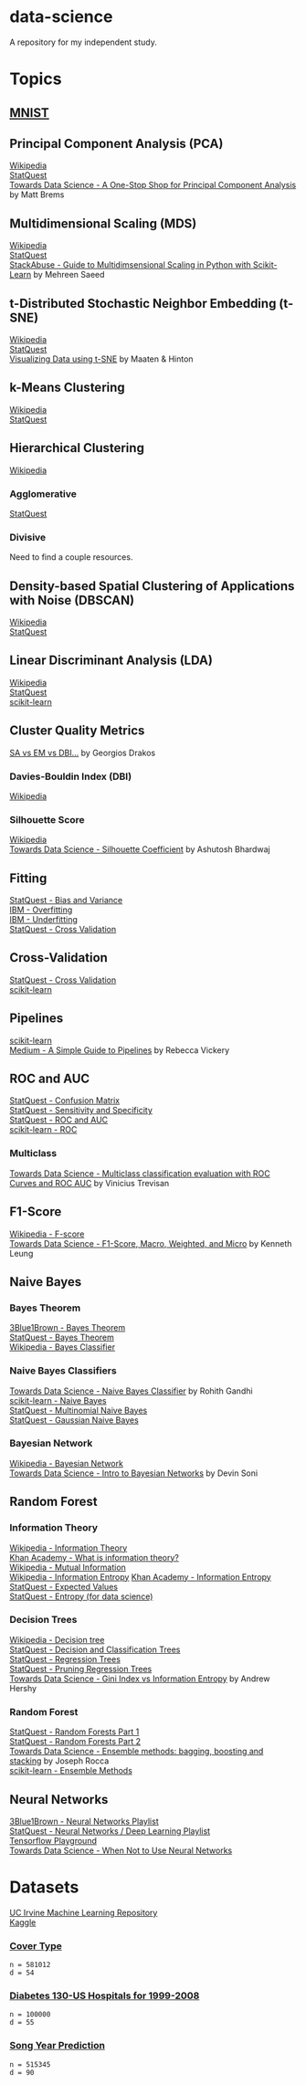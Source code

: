# data-science
A repository for my independent study.


# Topics

## [MNIST](https://docs.google.com/document/d/1iaJEv1sOx5FjoCVNIX0-dzgbP0rO6hFoSGtBLfjF_wg/edit)  

## Principal Component Analysis (PCA)  
[Wikipedia](https://en.wikipedia.org/wiki/Principal_component_analysis)  
[StatQuest](https://www.youtube.com/watch?v=FgakZw6K1QQ)  
[Towards Data Science - A One-Stop Shop for Principal Component Analysis](https://towardsdatascience.com/a-one-stop-shop-for-principal-component-analysis-5582fb7e0a9c) by Matt Brems

## Multidimensional Scaling (MDS)  
[Wikipedia](https://en.wikipedia.org/wiki/Multidimensional_scaling)  
[StatQuest](https://www.youtube.com/watch?v=GEn-_dAyYME)  
[StackAbuse - Guide to Multidimsensional Scaling in Python with Scikit-Learn](https://stackabuse.com/guide-to-multidimensional-scaling-in-python-with-scikit-learn/) by Mehreen Saeed  

## t-Distributed Stochastic Neighbor Embedding (t-SNE)
[Wikipedia](https://en.wikipedia.org/wiki/T-distributed_stochastic_neighbor_embedding)  
[StatQuest](https://www.youtube.com/watch?v=NEaUSP4YerM)  
[Visualizing Data using t-SNE](https://jmlr.csail.mit.edu/papers/volume9/vandermaaten08a/vandermaaten08a.pdf) by Maaten & Hinton  

## k-Means Clustering  
[Wikipedia](https://en.wikipedia.org/wiki/K-means_clustering)  
[StatQuest](https://www.youtube.com/watch?v=4b5d3muPQmA)  

## Hierarchical Clustering
[Wikipedia](https://en.wikipedia.org/wiki/Hierarchical_clustering)

### Agglomerative
[StatQuest](https://www.youtube.com/watch?v=7xHsRkOdVwo)

### Divisive
Need to find a couple resources.  

## Density-based Spatial Clustering of Applications with Noise (DBSCAN)
[Wikipedia](https://en.wikipedia.org/wiki/DBSCAN)  
[StatQuest](https://www.youtube.com/watch?v=RDZUdRSDOok)

## Linear Discriminant Analysis (LDA)
[Wikipedia](https://en.wikipedia.org/wiki/Linear_discriminant_analysis)  
[StatQuest](https://www.youtube.com/watch?v=azXCzI57Yfc)  
[scikit-learn](https://scikit-learn.org/stable/modules/lda_qda.html#lda-qda)   

## Cluster Quality Metrics
[SA vs EM vs DBI...](https://gdcoder.com/silhouette-analysis-vs-elbow-method-vs-davies-bouldin-index-selecting-the-optimal-number-of-clusters-for-kmeans-clustering/) by Georgios Drakos

### Davies-Bouldin Index (DBI)
[Wikipedia](https://en.wikipedia.org/wiki/Davies%E2%80%93Bouldin_index) 

### Silhouette Score
[Wikipedia](https://en.wikipedia.org/wiki/Silhouette_(clustering))  
[Towards Data Science - Silhouette Coefficient](https://towardsdatascience.com/silhouette-coefficient-validating-clustering-techniques-e976bb81d10c#:~:text=Silhouette%20Coefficient%20or%20silhouette%20score%20is%20a%20metric%20used%20to,each%20other%20and%20clearly%20distinguished.) by Ashutosh Bhardwaj   

## Fitting
[StatQuest - Bias and Variance](https://www.youtube.com/watch?v=EuBBz3bI-aA)  
[IBM - Overfitting](https://www.ibm.com/cloud/learn/overfitting)  
[IBM - Underfitting](https://www.ibm.com/cloud/learn/underfitting)  
[StatQuest - Cross Validation](https://www.youtube.com/watch?v=fSytzGwwBVw)

## Cross-Validation
[StatQuest - Cross Validation](https://www.youtube.com/watch?v=fSytzGwwBVw)  
[scikit-learn](https://scikit-learn.org/stable/modules/cross_validation.html)  

## Pipelines
[scikit-learn](https://scikit-learn.org/stable/modules/compose.html#combining-estimators)  
[Medium - A Simple Guide to Pipelines](https://medium.com/vickdata/a-simple-guide-to-scikit-learn-pipelines-4ac0d974bdcf) by Rebecca Vickery  

## ROC and AUC
[StatQuest - Confusion Matrix](https://www.youtube.com/watch?v=Kdsp6soqA7o)  
[StatQuest - Sensitivity and Specificity](https://www.youtube.com/watch?v=vP06aMoz4v8)  
[StatQuest - ROC and AUC](https://www.youtube.com/watch?v=4jRBRDbJemM)  
[scikit-learn - ROC](https://scikit-learn.org/stable/modules/model_evaluation.html#roc-metrics)

### Multiclass
[Towards Data Science - Multiclass classification evaluation with ROC Curves and ROC AUC](https://towardsdatascience.com/multiclass-classification-evaluation-with-roc-curves-and-roc-auc-294fd4617e3a) by Vinicius Trevisan  


## F1-Score
[Wikipedia - F-score](https://en.wikipedia.org/wiki/F-score)  
[Towards Data Science - F1-Score, Macro, Weighted, and Micro](https://towardsdatascience.com/micro-macro-weighted-averages-of-f1-score-clearly-explained-b603420b292f) by Kenneth Leung  

## Naive Bayes
### Bayes Theorem
[3Blue1Brown - Bayes Theorem](https://www.youtube.com/watch?v=HZGCoVF3YvM)  
[StatQuest - Bayes Theorem](https://www.youtube.com/watch?v=9wCnvr7Xw4E)  
[Wikipedia - Bayes Classifier](https://en.wikipedia.org/wiki/Bayes_classifier)  

### Naive Bayes Classifiers
[Towards Data Science - Naive Bayes Classifier](https://towardsdatascience.com/naive-bayes-classifier-81d512f50a7c) by Rohith Gandhi  
[scikit-learn - Naive Bayes](https://scikit-learn.org/stable/modules/naive_bayes.html)  
[StatQuest -  Multinomial Naive Bayes](https://www.youtube.com/watch?v=O2L2Uv9pdDA)  
[StatQuest -  Gaussian Naive Bayes](https://www.youtube.com/watch?v=H3EjCKtlVog)  

### Bayesian Network
[Wikipedia - Bayesian Network](https://en.wikipedia.org/wiki/Bayesian_network)  
[Towards Data Science - Intro to Bayesian Networks](https://towardsdatascience.com/introduction-to-bayesian-networks-81031eeed94e) by Devin Soni  

## Random Forest
### Information Theory
[Wikipedia - Information Theory](https://en.wikipedia.org/wiki/Information_theory)  
[Khan Academy - What is information theory?](https://www.youtube.com/watch?v=d9alWZRzBWk)  
[Wikipedia - Mutual Information](https://en.wikipedia.org/wiki/Mutual_information)  
[Wikipedia - Information Entropy](https://en.wikipedia.org/wiki/Entropy_(information_theory))  
[Khan Academy - Information Entropy](https://www.youtube.com/watch?v=2s3aJfRr9gE)  
[StatQuest - Expected Values](https://www.youtube.com/watch?v=KLs_7b7SKi4)  
[StatQuest - Entropy (for data science)](https://www.youtube.com/watch?v=YtebGVx-Fxw)  

### Decision Trees
[Wikipedia - Decision tree](https://en.wikipedia.org/wiki/Decision_tree)  
[StatQuest - Decision and Classification Trees](https://www.youtube.com/watch?v=_L39rN6gz7Y)  
[StatQuest - Regression Trees](https://www.youtube.com/watch?v=g9c66TUylZ4)  
[StatQuest - Pruning Regression Trees](https://www.youtube.com/watch?v=D0efHEJsfHo)  
[Towards Data Science - Gini Index vs Information Entropy](https://towardsdatascience.com/gini-index-vs-information-entropy-7a7e4fed3fcb) by Andrew Hershy

### Random Forest
[StatQuest - Random Forests Part 1](https://www.youtube.com/watch?v=J4Wdy0Wc_xQ)  
[StatQuest - Random Forests Part 2](https://www.youtube.com/watch?v=sQ870aTKqiM)  
[Towards Data Science - Ensemble methods: bagging, boosting and stacking](https://towardsdatascience.com/ensemble-methods-bagging-boosting-and-stacking-c9214a10a205) by Joseph Rocca  
[scikit-learn - Ensemble Methods](https://scikit-learn.org/stable/modules/ensemble.html)  

## Neural Networks
[3Blue1Brown - Neural Networks Playlist](https://youtube.com/playlist?list=PLZHQObOWTQDNU6R1_67000Dx_ZCJB-3pi)  
[StatQuest - Neural Networks / Deep Learning Playlist](https://youtube.com/playlist?list=PLblh5JKOoLUIxGDQs4LFFD--41Vzf-ME1)  
[Tensorflow Playground](https://playground.tensorflow.org/#activation=tanh&batchSize=10&dataset=circle&regDataset=reg-plane&learningRate=0.03&regularizationRate=0&noise=0&networkShape=4,2&seed=0.27696&showTestData=false&discretize=false&percTrainData=50&x=true&y=true&xTimesY=false&xSquared=false&ySquared=false&cosX=false&sinX=false&cosY=false&sinY=false&collectStats=false&problem=classification&initZero=false&hideText=false)  
[Towards Data Science - When Not to Use Neural Networks](https://towardsdatascience.com/when-not-to-use-neural-networks-a97608dbd3f6)  

# Datasets  
[UC Irvine Machine Learning Repository](https://archive-beta.ics.uci.edu/ml/datasets)  
[Kaggle](https://www.kaggle.com/datasets)

### [Cover Type](https://archive-beta.ics.uci.edu/ml/datasets/covertype)
`n = 581012`  
`d = 54`  

### [Diabetes 130-US Hospitals for 1999-2008](https://archive-beta.ics.uci.edu/ml/datasets/diabetes+130+us+hospitals+for+years+1999+2008)
`n = 100000`  
`d = 55`  

### [Song Year Prediction](https://archive-beta.ics.uci.edu/ml/datasets/yearpredictionmsd)
`n = 515345`  
`d = 90`  